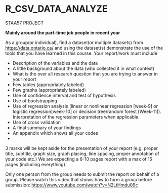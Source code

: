 # R_CSV_DATA_ANALYZE
STAA57 PROJECT

**Mainly around the part-time job people in recent year**

As a group(or individual), find a dataset(or multiple datasets) from https://data.ontario.ca/ and using the dataset(s) demonstrate the use of the tools that you have learned in this course. Your report/work must include

  - Description of the variables and the data
  - A little background about the data (who collected it in what context)
  - What is the over all research question that you are trying to answer in your report
  - Few tables (appropriately labeled)
  - Few graphs (appropriately labeled)
  - Use of confidence interval and test of hypothesis
  - Use of bootstrapping
  - Use of regression analysis (linear or nonlinear regression [week-9] or logistic regression[week-10] or decision tree/random forest [Week-11]). Interpretation of the regression parameters when applicable.
  - Use of cross validation
  - A final summary of your findings
  - An appendix which shows all your codes
  - 
  3 marks will be kept aside for the presentation of your report (e.g. proper title, subtitle, graph size, graph placing, line spacing, proper annotation of your code etc.)
We are expecting a 6-10 pages report with a max of 15 pages (including everything).

  Only one person from the group needs to submit the report on behalf of a group. Please watch this video that shows how to form a group before submission: https://www.youtube.com/watch?v=N2LtHmdu09c
